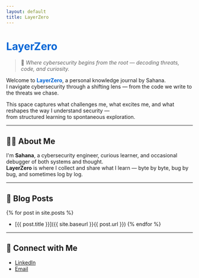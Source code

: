 ```yaml
---
layout: default
title: LayerZero
---
```


<h1 style="color:#0366d6;">LayerZero</h1>

> 🧠 *Where cybersecurity begins from the root — decoding threats, code, and curiosity.*

Welcome to <span style="color:#0366d6; font-weight:bold;">LayerZero</span>, a personal knowledge journal by Sahana.  
I navigate cybersecurity through a shifting lens — from the code we write to the threats we chase.

This space captures what challenges me, what excites me, and what reshapes the way I understand security —  
from structured learning to spontaneous exploration.

---

## 👩‍💻 About Me

I'm **Sahana**, a cybersecurity engineer, curious learner, and occasional debugger of both systems and thought.  
**LayerZero** is where I collect and share what I learn — byte by byte, bug by bug, and sometimes log by log.

---

## 📝 Blog Posts

{% for post in site.posts %}
- [{{ post.title }}]({{ site.baseurl }}{{ post.url }}) 
{% endfor %}

---

## 🤝 Connect with Me

- [LinkedIn](https://www.linkedin.com/in/sahananmurthy/)
- [Email](mailto:sahanamurthy2010@gmail.com)

  
